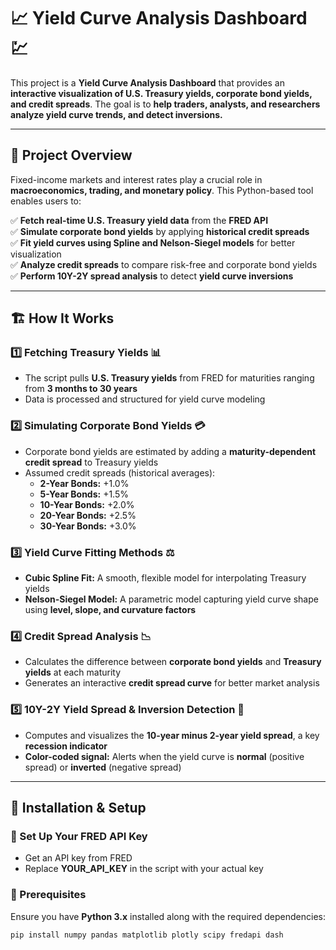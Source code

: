 # 📈 Yield Curve Analysis Dashboard 💹  

This project is a **Yield Curve Analysis Dashboard** that provides an **interactive visualization of U.S. Treasury yields, corporate bond yields, and credit spreads**. The goal is to **help traders, analysts, and researchers analyze yield curve trends, and detect inversions.**  

---

## 🚀 **Project Overview**  

Fixed-income markets and interest rates play a crucial role in **macroeconomics, trading, and monetary policy**. This Python-based tool enables users to:  

✅ **Fetch real-time U.S. Treasury yield data** from the **FRED API**  
✅ **Simulate corporate bond yields** by applying **historical credit spreads**  
✅ **Fit yield curves using Spline and Nelson-Siegel models** for better visualization  
✅ **Analyze credit spreads** to compare risk-free and corporate bond yields  
✅ **Perform 10Y-2Y spread analysis** to detect **yield curve inversions**  

---

## 🏗 **How It Works**  

### **1️⃣ Fetching Treasury Yields** 📊  
- The script pulls **U.S. Treasury yields** from FRED for maturities ranging from **3 months to 30 years**  
- Data is processed and structured for yield curve modeling  

### **2️⃣ Simulating Corporate Bond Yields** 💳  
- Corporate bond yields are estimated by adding a **maturity-dependent credit spread** to Treasury yields  
- Assumed credit spreads (historical averages):  
  - **2-Year Bonds:** +1.0%  
  - **5-Year Bonds:** +1.5%  
  - **10-Year Bonds:** +2.0%  
  - **20-Year Bonds:** +2.5%  
  - **30-Year Bonds:** +3.0%  

### **3️⃣ Yield Curve Fitting Methods** ⚖️  
- **Cubic Spline Fit:** A smooth, flexible model for interpolating Treasury yields  
- **Nelson-Siegel Model:** A parametric model capturing yield curve shape using **level, slope, and curvature factors**  

### **4️⃣ Credit Spread Analysis** 📉  
- Calculates the difference between **corporate bond yields** and **Treasury yields** at each maturity  
- Generates an interactive **credit spread curve** for better market analysis  

### **5️⃣ 10Y-2Y Yield Spread & Inversion Detection** 📅  
- Computes and visualizes the **10-year minus 2-year yield spread**, a key **recession indicator**  
- **Color-coded signal:** Alerts when the yield curve is **normal** (positive spread) or **inverted** (negative spread)  

---

## 🔧 **Installation & Setup**  

### **📌 Set Up Your FRED API Key** 
- Get an API key from FRED
- Replace **YOUR_API_KEY** in the script with your actual key

### **📌 Prerequisites**  
Ensure you have **Python 3.x** installed along with the required dependencies:  

```bash
pip install numpy pandas matplotlib plotly scipy fredapi dash
